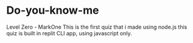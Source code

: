 # Do-you-know-me
Level Zero - MarkOne
This is the first quiz that i made using node.js
this quiz is built in replit CLI app, using javascript only.

